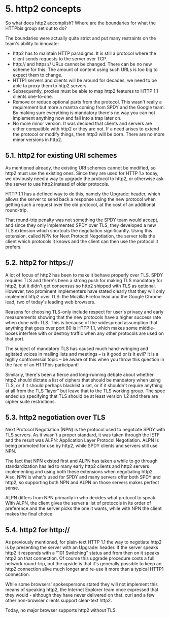 # 5. http2 concepts

So what does http2 accomplish? Where are the boundaries for what the HTTPbis group set out to do?

The boundaries were actually quite strict and put many restraints on the team's ability to innovate:

* http2 has to maintain HTTP paradigms. It is still a protocol where the client sends requests to the server over TCP.
* http:// and https:// URLs cannot be changed. There can be no new scheme for this. The amount of content using such URLs is too big to expect them to change.
* HTTP1 servers and clients will be around for decades, we need to be able to proxy them to http2 servers.
* Subsequently, proxies must be able to map http2 features to HTTP 1.1 clients one-to-one.
* Remove or reduce optional parts from the protocol. This wasn't really a requirement but more a mantra coming from SPDY and the Google team. By making sure everything is mandatory there's no way you can not implement anything now and fall into a trap later on.
* No more minor version. It was decided that clients and servers are either compatible with http2 or they are not. If a need arises to extend the protocol or modify things, then http3 will be born. There are no more minor versions in http2.

## 5.1. http2 for existing URI schemes

As mentioned already, the existing URI schemes cannot be modified, so http2 must use the existing ones. Since they are used for HTTP 1.x today, we obviously need a way to upgrade the protocol to http2, or otherwise ask the server to use http2 instead of older protocols.

HTTP 1.1 has a defined way to do this, namely the Upgrade: header, which allows the server to send back a response using the new protocol when getting such a request over the old protocol, at the cost of an additional round-trip.

That round-trip penalty was not something the SPDY team would accept, and since they only implemented SPDY over TLS, they developed a new TLS extension which shortcuts the negotiation significantly. Using this extension, called NPN for Next Protocol Negotiation, the server tells the client which protocols it knows and the client can then use the protocol it prefers.

## 5.2. http2 for https://

A lot of focus of http2 has been to make it behave properly over TLS. SPDY requires TLS and there's been a strong push for making TLS mandatory for http2, but it didn't get consensus so http2 shipped with TLS as optional. However, two prominent implementers have stated clearly that they will only implement http2 over TLS: the Mozilla Firefox lead and the Google Chrome lead, two of today's leading web browsers.

Reasons for choosing TLS-only include respect for user's privacy and early measurements showing that the new protocols have a higher success rate when done with TLS. This is because of the widespread assumption that anything that goes over port 80 is HTTP 1.1, which makes some middle-boxes interfere with or destroy traffic when any other protocols are used on that port.

The subject of mandatory TLS has caused much hand-wringing and agitated voices in mailing lists and meetings – is it good or is it evil? It is a highly controversial topic – be aware of this when you throw this question in the face of an HTTPbis participant!

Similarly, there's been a fierce and long-running debate about whether http2 should dictate a list of ciphers that should be mandatory when using TLS, or if it should perhaps blacklist a set, or if it shouldn't require anything at all from the TLS “layer” but leave that to the TLS working group. The spec ended up specifying that TLS should be at least version 1.2 and there are cipher suite restrictions.

## 5.3. http2 negotiation over TLS

Next Protocol Negotiation \(NPN\) is the protocol used to negotiate SPDY with TLS servers. As it wasn't a proper standard, it was taken through the IETF and the result was ALPN: Application Layer Protocol Negotiation. ALPN is being promoted for use by http2, while SPDY clients and servers still use NPN.

The fact that NPN existed first and ALPN has taken a while to go through standardization has led to many early http2 clients and http2 servers implementing and using both these extensions when negotiating http2. Also, NPN is what's used for SPDY and many servers offer both SPDY and http2, so supporting both NPN and ALPN on those servers makes perfect sense.

ALPN differs from NPN primarily in who decides what protocol to speak. With ALPN, the client gives the server a list of protocols in its order of preference and the server picks the one it wants, while with NPN the client makes the final choice.

## 5.4. http2 for http://

As previously mentioned, for plain-text HTTP 1.1 the way to negotiate http2 is by presenting the server with an Upgrade: header. If the server speaks http2 it responds with a “101 Switching” status and from then on it speaks http2 on that connection. Of course this upgrade procedure costs a full network round-trip, but the upside is that it's generally possible to keep an http2 connection alive much longer and re-use it more than a typical HTTP1 connection.

While some browsers' spokespersons stated they will not implement this means of speaking http2, the Internet Explorer team once expressed that they would - although they have never delivered on that. curl and a few other non-browser clients support clear-text http2.

Today, no major browser supports http2 without TLS.

